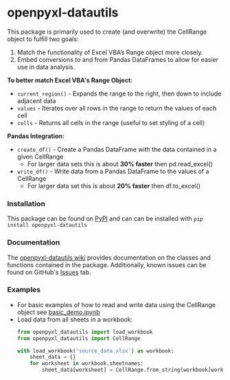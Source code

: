 # openpyxl-datautils
This package is primarily used to create (and overwrite) the CellRange object to fulfill two goals:
1. Match the functionality of Excel VBA’s Range object more closely.
1. Embed conversions to and from Pandas DataFrames to allow for easier use in data analysis.

**To better match Excel VBA's Range Object:**
* ```current_region()``` - Expands the range to the right, then down to include adjacent data
* ```values``` - Iterates over all rows in the range to return the values of each cell
* ```cells``` - Returns all cells in the range (useful to set styling of a cell)

**Pandas Integration:**
* ```create_df()``` - Create a Pandas DataFrame with the data contained in a given CellRange
    * For larger data sets this is about **30% faster** then pd.read_excel()
* ```write_df()``` - Write data from a Pandas DataFrame to the values of a CellRange
    * For larger data set this is about **20% faster** then df.to_excel()

### Installation
This package can be found on [PyPI](https://pypi.org/project/openpyxl-datautils/) and can can be installed with ```pip install openpyxl-datautils```

### Documentation
The [openpyxl-datautils wiki](https://github.com/robbymedich/openpyxl-datautils/wiki) provides documentation on the classes and functions contained in the package. Additionally, known issues can be found on GitHub's [Issues](https://github.com/robbymedich/openpyxl-datautils/issues) tab.

### Examples
* For basic examples of how to read and write data using the CellRange object see [basic_demo.ipynb](https://github.com/robbymedich/openpyxl-datautils/blob/main/examples/basic_demo.ipynb)
* Load data from all sheets in a workbook:
    ```python
    from openpyxl_datautils import load_workbook
    from openpyxl_datautils import CellRange

    with load_workbook('source_data.xlsx') as workbook:
        sheet_data = {}
        for worksheet in workbook.sheetnames:
            sheet_data[worksheet] = CellRange.from_string(workbook[worksheet], 'A1').create_df(expand_range=True)
    ```
